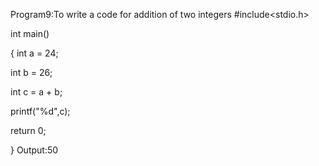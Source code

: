 Program9:To write a code for addition of two integers
#include<stdio.h>

int main()

{
  int a = 24;
  
  int b = 26;
  
  int c = a + b;
  
  printf("%d",c);
  
   return 0;
   
}
Output:50
